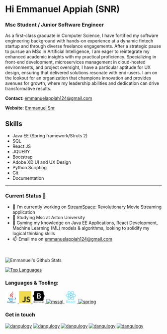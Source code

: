 
# Hi Emmanuel Appiah (SNR)
### Msc Student / Junior Software Engineer

As a first-class graduate in Computer Science, I have fortified my software engineering background with hands-on experience at a dynamic fintech startup and through diverse freelance engagements. After a strategic pause to pursue an MSc in Artificial Intelligence, I am eager to reintegrate my enhanced academic insights with my practical proficiency. Specializing in front-end development, microservices management in cloud-hosted environments, and project oversight, I have a particular aptitude for UX design, ensuring that delivered solutions resonate with end-users. I am on the lookout for an organization that champions innovation and provides avenues for growth, where my leadership abilities and dedication can drive transformative results.

**Contact**: [emmanuelappiah124@gmail.com](mailto:emmanuelappiah124@gmail.com)

**Website**: [Emmanuel Snr](https://emmanstheory.web.app/#home)

## Skills
- Java EE (Spring framework/Struts 2)
- SQL
- React JS
- JQUERY
- Bootstrap
- Adobe XD UI and UX Design
- Python Scripting
- Git
- Documentation


---

### Current Status 🎯
- 🔭 I’m currently working on [StreamSpace](https://www.emmanstheory.web.app): Revolutionary Movie Streaming application
- 🧭 Studying Msc at Aston University
- 🦾 Gyming my knowledge on Java EE Applications, React Development, Machine Learning (ML) models & algorithms, looking to solidify my logical thinking skills 
- 📫 Email me on [emmanuelappiah124@gmail.com](mailto:emmanuelappiah124@gmail.com)


<br/>
<!-- 
![GitHub Activity Graph](https://activity-graph.herokuapp.com/graph?username=danqulogy&theme=github-light&hide_border=true) -->



![Emmanuel's Github Stats](https://github-readme-stats.vercel.app/api?username=EmmanuelSnr1&show_icons=true&theme=radical)


[![Top Languages](https://github-readme-stats.vercel.app/api/top-langs/?username=EmmanuelSnr1)](https://github.com/EmmanuelSnr1/github-readme-stats)



<h3 align="left">Languages & Tooling:</h3>
<p align="left">
<a href="https://www.java.com" target="_blank" rel="noreferrer"> <img src="https://raw.githubusercontent.com/devicons/devicon/master/icons/java/java-original.svg" alt="java" width="40" height="40"/> </a>
<a href="https://developer.mozilla.org/en-US/docs/Web/JavaScript" target="_blank" rel="noreferrer"> <img src="https://raw.githubusercontent.com/devicons/devicon/master/icons/javascript/javascript-original.svg" alt="javascript" width="40" height="40"/> </a>
<a href="https://getbootstrap.com" target="_blank" rel="noreferrer"> <img src="https://raw.githubusercontent.com/devicons/devicon/master/icons/bootstrap/bootstrap-plain-wordmark.svg" alt="bootstrap" width="40" height="40"/> </a>
<a href="https://www.microsoft.com/en-us/sql-server" target="_blank" rel="noreferrer"> <img src="https://www.svgrepo.com/show/303229/microsoft-sql-server-logo.svg" alt="mssql" width="40" height="40"/> </a>
<a href="https://reactjs.org/" target="_blank" rel="noreferrer"> <img src="https://raw.githubusercontent.com/devicons/devicon/master/icons/react/react-original-wordmark.svg" alt="react" width="40" height="40"/> </a>
<a href="https://spring.io/" target="_blank" rel="noreferrer"> <img src="https://www.vectorlogo.zone/logos/springio/springio-icon.svg" alt="spring" width="40" height="40"/> </a>
</p>



### Get in touch
<p align="left">

<a href="https://www.twitter.com/emmanuelsnr12" target="blank"><img align="center" src="https://raw.githubusercontent.com/rahuldkjain/github-profile-readme-generator/master/src/images/icons/Social/twitter.svg" alt="danqulogy" height="30" width="40" /></a>
<a href="https://www.linkedin.com/in/Emmanuel/" target="blank"><img align="center" src="https://raw.githubusercontent.com/rahuldkjain/github-profile-readme-generator/master/src/images/icons/Social/linked-in-alt.svg" alt="danqulogy" height="30" width="40" /></a>
<a href="https://stackoverflow.com/users/22633606/emmanuel-appiah" target="blank"><img align="center" src="https://raw.githubusercontent.com/rahuldkjain/github-profile-readme-generator/master/src/images/icons/Social/stack-overflow.svg" alt="danqulogy" height="30" width="40" /></a>
<a href="https://www.instagram.com/emanuel_snr1" target="blank"><img align="center" src="https://raw.githubusercontent.com/rahuldkjain/github-profile-readme-generator/master/src/images/icons/Social/instagram.svg" alt="danqulogy" height="30" width="40" /></a>
<a href="https://www.youtube.com/c/EmmanuelSnr1" target="blank"><img align="center" src="https://raw.githubusercontent.com/rahuldkjain/github-profile-readme-generator/master/src/images/icons/Social/youtube.svg" alt="danqulogy" height="30" width="40" /></a>
</p>

[//]: # (<a href="https://www.twitter.com/emmanuelsnr12" title="Follow me on Twitter">)

[//]: # (  <img)

[//]: # (    width="24")

[//]: # (    alt="Follow me on Twitter")

[//]: # (    src="https://raw.githubusercontent.com/trekhleb/trekhleb/master/assets/icons/twitter.svg")

[//]: # (  /></a>)

[//]: # (&nbsp;)

[//]: # (<a href=" https://www.linkedin.com/in/Emmanuel/" title="Follow me on LinkedIn">)

[//]: # (  <img)

[//]: # (    width="24")

[//]: # (    alt="Follow me on LinkedIn")

[//]: # (    src="https://raw.githubusercontent.com/trekhleb/trekhleb/master/assets/icons/linkedin.svg")

[//]: # (  /></a>)

[//]: # (&nbsp;)

[//]: # (<a href="https://medium.com/@danqulogy" title="Follow me on Medium">)

[//]: # (  <img)

[//]: # (    width="24")

[//]: # (    alt="Follow me on Medium")

[//]: # (    src="https://raw.githubusercontent.com/trekhleb/trekhleb/master/assets/icons/medium.svg")

[//]: # (  /></a>)

[//]: # (&nbsp;)
<!-- <a href="https://dev.to/danqulogy" title="Follow me on DevTo">
  <img
    width="24"
    alt="Follow me on DevTo"
    src="https://raw.githubusercontent.com/trekhleb/trekhleb/master/assets/icons/devto.svg"
  /></a> -->

<!-- [trekhleb.dev](https://trekhleb.dev) -->
